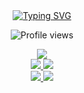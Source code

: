 <div align="center">
  <!-- 왼쪽 끝 -->
  <a href="https://git.io/typing-svg">
    <img src="https://readme-typing-svg.demolab.com?font=Honk&size=35&pause=1000&random=false&width=435&lines=HI%2C+there.+I'm+bamjun.+%F0%9F%91%8B" alt="Typing SVG" />
  </a>

  <!-- 오른쪽 끝 -->
  ![Profile views](https://profile-counter.glitch.me/bamjun/count.svg)
</div>




<!-- https://github.com/marketplace/actions/github-profile-summary-cards -->
<div align="center">
  <a href="https://github-profile-summary-cards.vercel.app/demo.html">
    <img src="http://github-profile-summary-cards.vercel.app/api/cards/profile-details?username=bamjun&theme=aura">
  </a>
</div>
<div align="center">
  <a href="https://github-profile-summary-cards.vercel.app/demo.html">
    <img src="http://github-profile-summary-cards.vercel.app/api/cards/repos-per-language?username=bamjun&theme=aura">
    <img src="http://github-profile-summary-cards.vercel.app/api/cards/most-commit-language?username=bamjun&theme=aura">
  </a>
</div>
<div align="center">
  <a href="https://github-profile-summary-cards.vercel.app/demo.html">
    <img src="http://github-profile-summary-cards.vercel.app/api/cards/stats?username=bamjun&theme=aura">
    <img src="http://github-profile-summary-cards.vercel.app/api/cards/productive-time?username=bamjun&theme=aura&utcOffset=9">
  </a>
</div>
